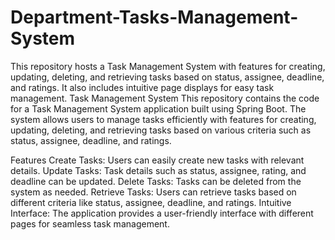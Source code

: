 # Department-Tasks-Management-System
This repository hosts a Task Management System with features for creating, updating, deleting, and retrieving tasks based on status, assignee, deadline, and ratings. It also includes intuitive page displays for easy task management.
Task Management System
This repository contains the code for a Task Management System application built using Spring Boot. The system allows users to manage tasks efficiently with features for creating, updating, deleting, and retrieving tasks based on various criteria such as status, assignee, deadline, and ratings.

Features
Create Tasks: Users can easily create new tasks with relevant details.
Update Tasks: Task details such as status, assignee, rating, and deadline can be updated.
Delete Tasks: Tasks can be deleted from the system as needed.
Retrieve Tasks: Users can retrieve tasks based on different criteria like status, assignee, deadline, and ratings.
Intuitive Interface: The application provides a user-friendly interface with different pages for seamless task management.
